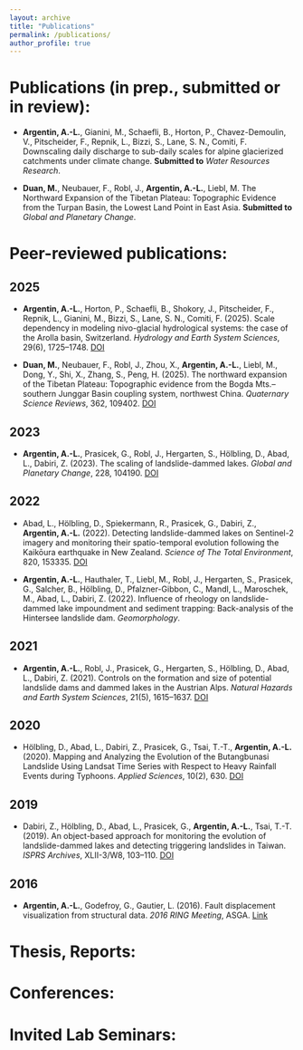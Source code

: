 ```yaml
---
layout: archive
title: "Publications"
permalink: /publications/
author_profile: true
---
```


Publications (in prep., submitted or in review):
======

- **Argentin, A.-L.**, Gianini, M., Schaefli, B., Horton, P., Chavez-Demoulin, V., Pitscheider, F., Repnik, L., Bizzi, S., Lane, S. N., Comiti, F. Downscaling daily discharge to sub-daily scales for alpine glacierized catchments under climate change. **Submitted to** _Water Resources Research_.

- **Duan, M.**, Neubauer, F., Robl, J., **Argentin, A.-L.**, Liebl, M. The Northward Expansion of the Tibetan Plateau: Topographic Evidence from the Turpan Basin, the Lowest Land Point in East Asia. **Submitted to** _Global and Planetary Change_.



Peer-reviewed publications:
======

## 2025

- **Argentin, A.-L.**, Horton, P., Schaefli, B., Shokory, J., Pitscheider, F., Repnik, L., Gianini, M., Bizzi, S., Lane, S. N., Comiti, F. (2025). Scale dependency in modeling nivo-glacial hydrological systems: the case of the Arolla basin, Switzerland. _Hydrology and Earth System Sciences_, 29(6), 1725–1748. [DOI](https://doi.org/10.5194/hess-29-1725-2025)

- **Duan, M.**, Neubauer, F., Robl, J., Zhou, X., **Argentin, A.-L.**, Liebl, M., Dong, Y., Shi, X., Zhang, S., Peng, H. (2025). The northward expansion of the Tibetan Plateau: Topographic evidence from the Bogda Mts.–southern Junggar Basin coupling system, northwest China. _Quaternary Science Reviews_, 362, 109402.  [DOI](https://doi.org/10.1016/j.quascirev.2025.109402)

## 2023

- **Argentin, A.-L.**, Prasicek, G., Robl, J., Hergarten, S., Hölbling, D., Abad, L., Dabiri, Z. (2023). The scaling of landslide-dammed lakes. _Global and Planetary Change_, 228, 104190. [DOI](https://doi.org/10.1016/j.gloplacha.2023.104190)

## 2022

- Abad, L., Hölbling, D., Spiekermann, R., Prasicek, G., Dabiri, Z., **Argentin, A.-L.** (2022). Detecting landslide-dammed lakes on Sentinel-2 imagery and monitoring their spatio-temporal evolution following the Kaikōura earthquake in New Zealand. _Science of The Total Environment_, 820, 153335. [DOI](https://doi.org/10.1016/j.scitotenv.2022.153335)

- **Argentin, A.-L.**, Hauthaler, T., Liebl, M., Robl, J., Hergarten, S., Prasicek, G., Salcher, B., Hölbling, D., Pfalzner-Gibbon, C., Mandl, L., Maroschek, M., Abad, L., Dabiri, Z. (2022). Influence of rheology on landslide-dammed lake impoundment and sediment trapping: Back-analysis of the Hintersee landslide dam. _Geomorphology_.

## 2021

- **Argentin, A.-L.**, Robl, J., Prasicek, G., Hergarten, S., Hölbling, D., Abad, L., Dabiri, Z. (2021). Controls on the formation and size of potential landslide dams and dammed lakes in the Austrian Alps. _Natural Hazards and Earth System Sciences_, 21(5), 1615–1637. [DOI](https://doi.org/10.5194/nhess-21-1615-2021)

## 2020

- Hölbling, D., Abad, L., Dabiri, Z., Prasicek, G., Tsai, T.-T., **Argentin, A.-L.** (2020). Mapping and Analyzing the Evolution of the Butangbunasi Landslide Using Landsat Time Series with Respect to Heavy Rainfall Events during Typhoons. _Applied Sciences_, 10(2), 630. [DOI](https://doi.org/10.3390/app10020630)

## 2019

- Dabiri, Z., Hölbling, D., Abad, L., Prasicek, G., **Argentin, A.-L.**, Tsai, T.-T. (2019). An object-based approach for monitoring the evolution of landslide-dammed lakes and detecting triggering landslides in Taiwan. _ISPRS Archives_, XLII-3/W8, 103–110. [DOI](https://doi.org/10.5194/isprs-archives-XLII-3-W8-103-2019)

## 2016

- **Argentin, A.-L.**, Godefroy, G., Gautier, L. (2016). Fault displacement visualization from structural data. _2016 RING Meeting_, ASGA. [Link](https://www.ring-team.org/research-publications/ring-meeting-papers?view=pub&id=2800)


Thesis, Reports:
======


Conferences:
======


Invited Lab Seminars:
======
